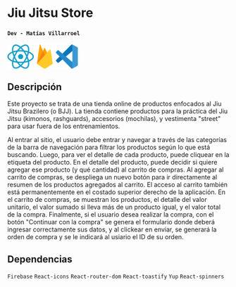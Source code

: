 # Jiu Jitsu Store

#### `Dev - Matías Villarroel`

<div style="display: flex">
    <img src="src/assets/React.svg.png" width="60" />
    <img src="src/assets/firebaselogo.png" width="50" />
    <img src="src/assets/visualstudiocode.png" width="50" />
</div>

## Descripción
Este proyecto se trata de una tienda online de productos enfocados al Jiu Jitsu Brazilero (o BJJ). La tienda contiene productos para la práctica del Jiu Jitsu (kimonos, rashguards), accesorios (mochilas), y vestimenta "street" para usar fuera de los entrenamientos.

Al entrar al sitio, el usuario debe entrar y navegar a través de las categorías de la barra de navegación para filtrar los productos según lo que está buscando. Luego, para ver el detalle de cada producto, puede cliquear en la etiqueta del producto. En el detalle del producto, puede decidir si quiere agregar ese producto (y qué cantidad) al carrito de compras. Al agregar al carrito de compras, se despliega un nuevo botón para ir directamente al resumen de los productos agregados al carrito. El acceso al carrito también está permanentemente en el costado superior derecho de la aplicación. En el carrito de compras, se muestran los productos, el detalle del valor unitario, el valor sumado si lleva más de un producto igual, y el valor total de la compra. Finalmente, si el usuario desea realizar la compra, con el botón "Continuar con la compra" se genera el formulario donde deberá ingresar correctamente sus datos, y al clickear en enviar, se generará la orden de compra y se le indicará al usiario el ID de su orden.

## Dependencias
`Firebase` `React-icons` `React-router-dom` `React-toastify` `Yup` `React-spinners`